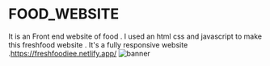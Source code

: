 # FOOD_WEBSITE
It is an Front end website of food . I used an html css and javascript to make this freshfood website . It's a fully responsive website .https://freshfoodiee.netlify.app/
![banner](https://user-images.githubusercontent.com/91754694/158047578-1da9e17a-5f15-44ad-908c-91732c0de03c.png)

